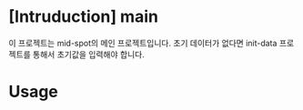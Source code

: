 
# [Intruduction] main
이 프로젝트는 mid-spot의 메인 프로젝트입니다. 
초기 데이터가 없다면 init-data 프로젝트를 통해서 초기값을 입력해야 합니다.

# Usage

